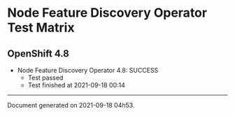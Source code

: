 
Node Feature Discovery Operator Test Matrix
===========================================

OpenShift 4.8
-------------


* Node Feature Discovery Operator 4.8: SUCCESS
  - Test passed
  - Test finished at 2021-09-18 00:14


---
Document generated on 2021-09-18 04h53.
